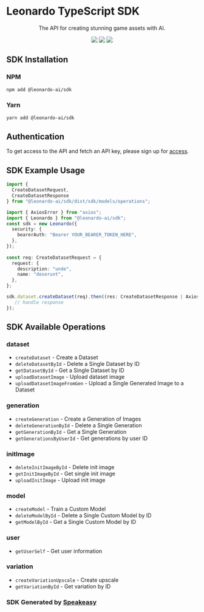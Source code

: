# Leonardo TypeScript SDK

<div align="center">
   <p>The API for creating stunning game assets with AI.</p>
   <a href="https://github.com/Leonardo-Interactive/leonardo-ts-sdk/actions"><img src="https://img.shields.io/github/actions/workflow/status/Leonardo-Interactive/leonardo-ts-sdk/speakeasy_sdk_generate.yml?style=for-the-badge" /></a>
   <a href="https://docs.leonardo.ai/"><img src="https://img.shields.io/static/v1?label=Docs&message=API Ref&color=000&style=for-the-badge" /></a>
   <a href="https://discord.gg/leonardo-ai"><img src="https://img.shields.io/static/v1?label=Discord&message=Join&color=7289da&style=for-the-badge" /></a>
</div>

<!-- Start SDK Installation -->
## SDK Installation

### NPM

```bash
npm add @leonardo-ai/sdk
```

### Yarn

```bash
yarn add @leonardo-ai/sdk
```
<!-- End SDK Installation -->

## Authentication

To get access to the API and fetch an API key, please sign up for [access](https://leonardo.ai/). 

## SDK Example Usage
<!-- Start SDK Example Usage -->
```typescript
import {
  CreateDatasetRequest,
  CreateDatasetResponse
} from "@leonardo-ai/sdk/dist/sdk/models/operations";

import { AxiosError } from "axios";
import { Leonardo } from "@leonardo-ai/sdk";
const sdk = new Leonardo({
  security: {
    bearerAuth: "Bearer YOUR_BEARER_TOKEN_HERE",
  },
});
    
const req: CreateDatasetRequest = {
  request: {
    description: "unde",
    name: "deserunt",
  },
};

sdk.dataset.createDataset(req).then((res: CreateDatasetResponse | AxiosError) => {
   // handle response
});
```
<!-- End SDK Example Usage -->

<!-- Start SDK Available Operations -->
## SDK Available Operations


### dataset

* `createDataset` - Create a Dataset
* `deleteDatasetById` - Delete a Single Dataset by ID
* `getDatasetById` - Get a Single Dataset by ID
* `uploadDatasetImage` - Upload dataset image
* `uploadDatasetImageFromGen` - Upload a Single Generated Image to a Dataset

### generation

* `createGeneration` - Create a Generation of Images
* `deleteGenerationById` - Delete a Single Generation
* `getGenerationById` - Get a Single Generation
* `getGenerationsByUserId` - Get generations by user ID

### initImage

* `deleteInitImageById` - Delete init image
* `getInitImageById` - Get single init image
* `uploadInitImage` - Upload init image

### model

* `createModel` - Train a Custom Model
* `deleteModelById` - Delete a Single Custom Model by ID
* `getModelById` - Get a Single Custom Model by ID

### user

* `getUserSelf` - Get user information

### variation

* `createVariationUpscale` - Create upscale
* `getVariationById` - Get variation by ID
<!-- End SDK Available Operations -->

### SDK Generated by [Speakeasy](https://docs.speakeasyapi.dev/docs/using-speakeasy/client-sdks)
